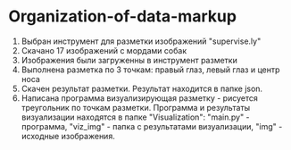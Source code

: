# Organization-of-data-markup

1. Выбран инструмент для разметки изображений "supervise.ly"
2. Скачано 17 изображений с мордами собак 
3. Изображения были загруженны в инструмент разметки 
4. Выполнена разметка по 3 точкам: правый глаз, левый глаз и центр носа
5. Скачен результат разметки. Результат находится в папке json.
6. Написана программа визуализирующая разметку - рисуется треугольник по точкам разметки. Программа и результаты визуализации находятся в папке "Visualization": "main.py" - программа, "viz_img" - папка с результатами визуализации, "img" - исходные изображения.
